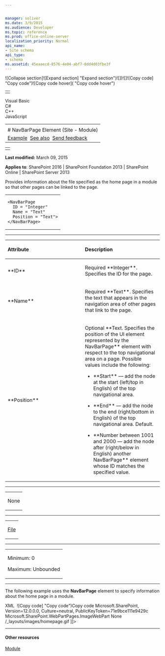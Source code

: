 ```yaml
---


manager: soliver
ms.date: 3/9/2015
ms.audience: Developer
ms.topic: reference
ms.prod: office-online-server
localization_priority: Normal
api_name:
- Site schema
api_type:
- schema
ms.assetid: 45eaaecd-8576-4e04-abf7-8dd4d03fbe3f
---
```


![Collapse
section]![Expand
section] "Expand section")![]()![])![]![]()![Copy
code] "Copy code")![Copy code
hover]( "Copy code hover")
<table>
<tbody>
<tr class="odd">
<td align="left"></td>
</tr>
</tbody>
</table>

Visual Basic  
C\#  
C++  
JavaScript  

<table>
<tbody>
<tr class="odd">
<td align="left"><span id="runningHeaderText"></span></td>
</tr>
<tr class="even">
<td align="left"># NavBarPage Element (Site - Module)</td>
</tr>
<tr class="odd">
<td align="left"><a href="#exampleToggle">Example</a>  <a href="#seeAlsoToggle">See also</a>  <span id="headfeedbackarea" class="feedbackhead"><a href="javascript:SubmitFeedback(&#39;docthis@Microsoft.com&#39;,&#39;&#39;,&#39;&#39;,&#39;&#39;,&#39;1.0.18082.1225&#39;,&#39;%0\dThank%20you%20for%20your%20feedback.%20The%20developer%20writing%20teams%20use%20your%20feedback%20to%20improve%20documentation.%20While%20we%20are%20reviewing%20your%20feedback,%20we%20may%20send%20you%20e-mail%20to%20ask%20for%20clarification%20or%20feedback%20on%20a%20solution.%20We%20do%20not%20use%20your%20e-mail%20address%20for%20any%20other%20purpose%20and%20we%20delete%20it%20after%20we%20finish%20our%20review.%0\AFor%20further%20information%20about%20the%20privacy%20policies%20of%20Microsoft,%20please%20see%20http://privacy.microsoft.com/en-us/default.aspx.%0\A%0\d&#39;,&#39;Customer%20feedback&#39;);">Send feedback</a></span></td>
</tr>
</tbody>
</table>

<table>
<colgroup>
<col width="100%" />
</colgroup>
<tbody>
<tr class="odd">
<td align="left"></td>
</tr>
</tbody>
</table>

**Last modified:** March 09, 2015

**Applies to**: SharePoint 2016 | SharePoint Foundation 2013 |
SharePoint Online | SharePoint Server 2013

Provides information about the file specified as the home page in a
module so that other pages can be linked to the page.

<span codelanguage="other"></span>
<table>
<colgroup>
<col width="100%" />
</colgroup>
<tbody>
<tr class="odd">
<td align="left"><pre><code>&lt;NavBarPage
  ID = &quot;Integer&quot;
  Name = &quot;Text&quot;
  Position = &quot;Text&quot;&gt;
&lt;/NavBarPage&gt;</code></pre></td>
</tr>
</tbody>
</table>


-----------------------------------------------------------------------------------------------------------------------------------------------------------------------------------------------

<table>
<colgroup>
<col width="50%" />
<col width="50%" />
</colgroup>
<thead>
<tr class="header">
<th align="left"><p>Attribute</p></th>
<th align="left"><p>Description</p></th>
</tr>
</thead>
<tbody>
<tr class="odd">
<td align="left"><p>**ID**</p></td>
<td align="left"><p>Required **Integer**. Specifies the ID for the page.</p></td>
</tr>
<tr class="even">
<td align="left"><p>**Name**</p></td>
<td align="left"><p>Required **Text**. Specifies the text that appears in the navigation area of other pages that link to the page.</p></td>
</tr>
<tr class="odd">
<td align="left"><p>**Position**</p></td>
<td align="left"><p>Optional **Text</span>. Specifies the position of the UI element represented by the <span class="keyword">NavBarPage** element with respect to the top navigational area on a page. Possible values include the following:</p>
<ul>
<li><p>**Start** — add the node at the start (left/top in English) of the top navigational area.</p></li>
<li><p>**End** — add the node to the end (right/bottom in English) of the top navigational area. Default.</p></li>
<li><p>**Number between 1001 and 2000</span> — add the node after (right/below in English) another <span class="keyword">NavBarPage** element whose ID matches the specified value.</p></li>
</ul></td>
</tr>
</tbody>
</table>


---------------------------------------------------------------------------------------------------------------------------------------------------------------------------------------------------

<table>
<colgroup>
<col width="100%" />
</colgroup>
<tbody>
<tr class="odd">
<td align="left"><p>None</p></td>
</tr>
</tbody>
</table>


----------------------------------------------------------------------------------------------------------------------------------------------------------------------------------------------------

<table>
<colgroup>
<col width="100%" />
</colgroup>
<tbody>
<tr class="odd">
<td align="left"><p><a href="file-element.htm">File</a></p></td>
</tr>
</tbody>
</table>


------------------------------------------------------------------------------------------------------------------------------------------------------------------------------------------------

<table>
<colgroup>
<col width="100%" />
</colgroup>
<tbody>
<tr class="odd">
<td align="left"><p>Minimum: 0</p>
<p>Maximum: Unbounded</p></td>
</tr>
</tbody>
</table>


------------------------------------------------------------------------------------------------------------------------------------------------------------------------------------------

The following example uses the **NavBarPage**
element to specify information about the home page in a module.

<span codelanguage="xmlLang"></span>
XML 
<span class="copyCode" onclick="CopyCode(this)"
onkeypress="CopyCode_CheckKey(this, event)"
onmouseover="ChangeCopyCodeIcon(this)"
onmouseout="ChangeCopyCodeIcon(this)" tabindex="0">![Copy
code] "Copy code")Copy code</span>
    <Module Name="Default" Url="" Path="">
      <File Url="default.aspx" NavBarHome="True">
        <View List="$Resources:core,lists_Folder;/$Resources:core,announce_Folder;" BaseViewID="0" WebPartZoneID="Left" />
        <View List="$Resources:core,lists_Folder;/$Resources:core,calendar_Folder;" BaseViewID="0" RecurrenceRowset="TRUE" WebPartZoneID="Left" WebPartOrder="2" />
        <AllUsersWebPart WebPartZoneID="Right" WebPartOrder="1"><![CDATA[
          <WebPart xmlns="http://schemas.microsoft.com/WebPart/v2" xmlns:iwp="http://schemas.microsoft.com/WebPart/v2/Image">
            <Assembly>Microsoft.SharePoint, Version=12.0.0.0, Culture=neutral, PublicKeyToken=71e9bce111e9429c</Assembly>
             <TypeName>Microsoft.SharePoint.WebPartPages.ImageWebPart</TypeName>
             <FrameType>None</FrameType>
             <Title>$Resources:wp_SiteImage;</Title>
             <iwp:ImageLink>/_layouts/images/homepage.gif</iwp:ImageLink>
           </WebPart>]]>
        </AllUsersWebPart>
        <View List="$Resources:core,lists_Folder;/$Resources:core,links_Folder;" BaseViewID="0" WebPartZoneID="Right" WebPartOrder="2" />
        <NavBarPage Name="$Resources:core,nav_Home;" ID="1002" Position="Start" />
        <NavBarPage Name="$Resources:core,nav_Home;" ID="0" Position="Start" />
      </File>
    </Module>


-------------------------------------------------------------------------------------------------------------------------------------------------------------------------------------------

#### Other resources

[Module](module-element-site.md)








